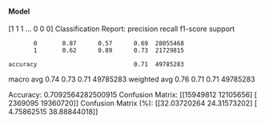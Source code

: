 #### Model
[1 1 1 ... 0 0 0]
Classification Report:
              precision    recall  f1-score   support

           0       0.87      0.57      0.69  28055468
           1       0.62      0.89      0.73  21729815

    accuracy                           0.71  49785283
   macro avg       0.74      0.73      0.71  49785283
weighted avg       0.76      0.71      0.71  49785283

Accuracy: 0.7092564282500915
Confusion Matrix:
[[15949812 12105656]
 [ 2369095 19360720]]
Confusion Matrix (%):
[[32.03720264 24.31573202]
 [ 4.75862515 38.88844018]]
